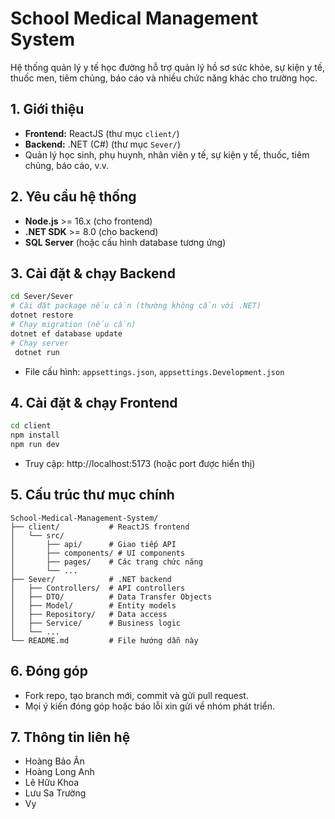 
# School Medical Management System

Hệ thống quản lý y tế học đường hỗ trợ quản lý hồ sơ sức khỏe, sự kiện y tế, thuốc men, tiêm chủng, báo cáo và nhiều chức năng khác cho trường học.

## 1. Giới thiệu
- **Frontend:** ReactJS (thư mục `client/`)
- **Backend:** .NET (C#) (thư mục `Sever/`)
- Quản lý học sinh, phụ huynh, nhân viên y tế, sự kiện y tế, thuốc, tiêm chủng, báo cáo, v.v.

## 2. Yêu cầu hệ thống
- **Node.js** >= 16.x (cho frontend)
- **.NET SDK** >= 8.0 (cho backend)
- **SQL Server** (hoặc cấu hình database tương ứng)

## 3. Cài đặt & chạy Backend
```bash
cd Sever/Sever
# Cài đặt package nếu cần (thường không cần với .NET)
dotnet restore
# Chạy migration (nếu cần)
dotnet ef database update
# Chạy server
 dotnet run
```
- File cấu hình: `appsettings.json`, `appsettings.Development.json`

## 4. Cài đặt & chạy Frontend
```bash
cd client
npm install
npm run dev
```
- Truy cập: http://localhost:5173 (hoặc port được hiển thị)

## 5. Cấu trúc thư mục chính
```text
School-Medical-Management-System/
├── client/           # ReactJS frontend
│   └── src/
│       ├── api/      # Giao tiếp API
│       ├── components/ # UI components
│       ├── pages/    # Các trang chức năng
│       └── ...
├── Sever/            # .NET backend
│   ├── Controllers/  # API controllers
│   ├── DTO/          # Data Transfer Objects
│   ├── Model/        # Entity models
│   ├── Repository/   # Data access
│   ├── Service/      # Business logic
│   └── ...
└── README.md         # File hướng dẫn này
```

## 6. Đóng góp
- Fork repo, tạo branch mới, commit và gửi pull request.
- Mọi ý kiến đóng góp hoặc báo lỗi xin gửi về nhóm phát triển.

## 7. Thông tin liên hệ
- Hoàng Bảo Ân
- Hoàng Long Anh
- Lê Hữu Khoa 
- Lưu Sa Trường 
- Vy
